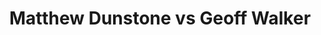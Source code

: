 ---
title: Matthew Dunstone vs Geoff Walker
player1:
  name: Dunstone, Matthew
  percent: 95
  wins: 0
  losses: 1
player2:
  name: Walker, Geoff
  percent: 93
  wins: 1
  losses: 0
games:
- player1:
    team: SK
    position: Fourth
    percent: 95
    win: 0
    loss: 1
  player2:
    team: CA
    position: Lead
    percent: 93
    win: 1
    loss: 0
  event: Brier
  year: 2018
  draw: Pool(16)
  score: SK 4 - CA 5
- player1:
    team: Layc
    position: Fourth
    percent: 76
    win: 0
    loss: 1
  player2:
    team: Gush
    position: Lead
    percent: 93
    win: 1
    loss: 0
  event: Trials (Men)
  year: 2017
  draw: Round Robin(17)
  score: Gush 8 - Layc 5
---